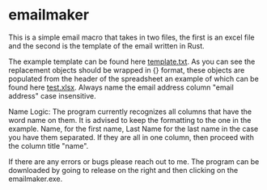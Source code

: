# emailmaker

This is a simple email macro that takes in two files, the first is an excel file and the second is the template of the email written in Rust.

The example template can be found here [template.txt](https://github.com/user-attachments/files/18989296/template.txt). As you can see the replacement objects should be wrapped in {} format, these objects are populated from the header of the spreadsheet an example of which can be found here [test.xlsx](https://github.com/user-attachments/files/18989407/test.xlsx). Always name the email address column "email address" case insensitive. 

Name Logic:
The program currently recognizes all columns that have the word name on them. It 
is advised to keep the formatting to the one in the example. Name, for the first name, Last Name for the last name in the case you have them separated. If they are all in one column, then proceed with the column title "name".

If there are any errors or bugs please reach out to me. The program can be downloaded by going to release on the right and then clicking on the emailmaker.exe.
